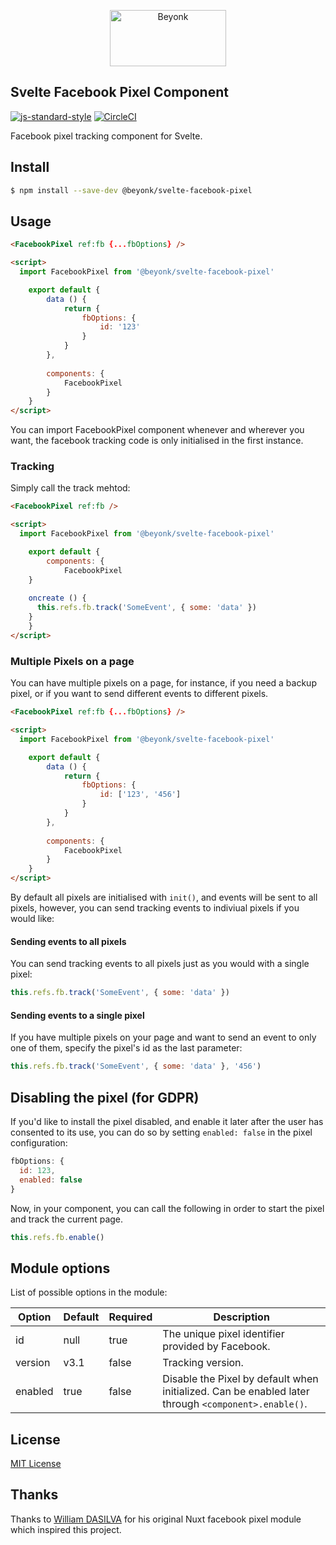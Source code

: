 <p align="center">
  <img width="186" height="90" src="https://user-images.githubusercontent.com/218949/44782765-377e7c80-ab80-11e8-9dd8-fce0e37c235b.png" alt="Beyonk" />
</p>

## Svelte Facebook Pixel Component

[![js-standard-style](https://img.shields.io/badge/code%20style-standard-brightgreen.svg)](http://standardjs.com) [![CircleCI](https://circleci.com/gh/beyonk-adventures/svelte-facebook-pixel.svg?style=shield)](https://circleci.com/gh/beyonk-adventures/svelte-facebook-pixel)


Facebook pixel tracking component for Svelte.

## Install

```bash
$ npm install --save-dev @beyonk/svelte-facebook-pixel
```

## Usage

```html
<FacebookPixel ref:fb {...fbOptions} />

<script>
  import FacebookPixel from '@beyonk/svelte-facebook-pixel'

	export default {
		data () {
			return {
				fbOptions: {
					id: '123'
				}
			}
		},
		
		components: {
			FacebookPixel
		}
	}
</script>
```

You can import FacebookPixel component whenever and wherever you want, the facebook tracking code is only initialised in the first instance.

### Tracking

Simply call the track mehtod:


```html
<FacebookPixel ref:fb />

<script>
  import FacebookPixel from '@beyonk/svelte-facebook-pixel'

	export default {
		components: {
			FacebookPixel
    }
    
    oncreate () {
      this.refs.fb.track('SomeEvent', { some: 'data' })
    }
	}
</script>
```

### Multiple Pixels on a page

You can have multiple pixels on a page, for instance, if you need a backup pixel, or if you want to send different events to different pixels.

```html
<FacebookPixel ref:fb {...fbOptions} />

<script>
  import FacebookPixel from '@beyonk/svelte-facebook-pixel'

	export default {
		data () {
			return {
				fbOptions: {
					id: ['123', '456']
				}
			}
		},
		
		components: {
			FacebookPixel
		}
	}
</script>
```

By default all pixels are initialised with `init()`, and events will be sent to all pixels, however, you can send tracking events to indiviual pixels if you would like:

#### Sending events to all pixels

You can send tracking events to all pixels just as you would with a single pixel:

```js
this.refs.fb.track('SomeEvent', { some: 'data' })
```

#### Sending events to a single pixel

If you have multiple pixels on your page and want to send an event to only one of them, specify the pixel's id as the last parameter:

```js
this.refs.fb.track('SomeEvent', { some: 'data' }, '456')
```

## Disabling the pixel (for GDPR)

If you'd like to install the pixel disabled, and enable it later after the user has consented to its use, you can do so by setting `enabled: false` in the pixel configuration:

```js
fbOptions: {
  id: 123,
  enabled: false
}
```

Now, in your component, you can call the following in order to start the pixel and track the current page.

```js
this.refs.fb.enable()
```

## Module options

List of possible options in the module:

| Option   | Default  | Required | Description                                                                               |
|----------|----------|----------|-------------------------------------------------------------------------------------------|
| id  | null     | true     | The unique pixel identifier provided by Facebook.                                         |
| version  | v3.1     | false    | Tracking version.                                                                         |
| enabled  | true     | false    | Disable the Pixel by default when initialized. Can be enabled later through `<component>.enable()`. |

## License

[MIT License](./LICENSE)

## Thanks

Thanks to [William DASILVA](https://github.com/WilliamDASILVA/nuxt-facebook-pixel-module) for his original Nuxt facebook pixel module which inspired this project.